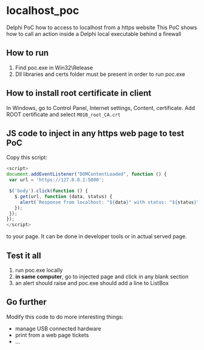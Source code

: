 # localhost_poc
Delphi PoC how to access to localhost from a https website
This PoC shows how to call an action inside a Delphi local executable behind a firewall

## How to run
1. Find poc.exe in Win32\Release
2. Dll libraries and certs folder must be present in order to run poc.exe

## How to install root certificate in client
In Windows, go to Control Panel, Internet settings, Content, certificate. Add ROOT certificate and select `M01B_root_CA.crt`

## JS code to inject in any https web page to test PoC
Copy this script:
```javascript
<script>
document.addEventListener("DOMContentLoaded", function () {
 var url = 'https://127.0.0.1:5000';

 $('body').click(function () {
   $.get(url, function (data, status) {
     alert(`Response from localhost: "${data}" with status: "${status}"`);
   });
 });
});
</script>
```
to your page. It can be done in developer tools or in actual served page.

## Test it all
1. run poc.exe locally
2. **in same computer**, go to injected page and click in any blank section
3. an alert should raise and poc.exe should add a line to ListBox

## Go further
Modify this code to do more interesting things:
* manage USB connected hardware
* print from a web page tickets
* ...
